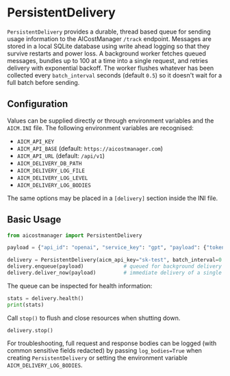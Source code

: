 # PersistentDelivery

`PersistentDelivery` provides a durable, thread based queue for sending
usage information to the AICostManager `/track` endpoint. Messages are stored
in a local SQLite database using write ahead logging so that they survive
restarts and power loss.  A background worker fetches queued messages,
bundles up to 100 at a time into a single request, and retries delivery with
exponential backoff. The worker flushes whatever has been collected every
`batch_interval` seconds (default `0.5`) so it doesn't wait for a full batch
before sending.

## Configuration

Values can be supplied directly or through environment variables and the
`AICM.INI` file.  The following environment variables are recognised:

- `AICM_API_KEY`
- `AICM_API_BASE` (default: `https://aicostmanager.com`)
- `AICM_API_URL` (default: `/api/v1`)
- `AICM_DELIVERY_DB_PATH`
- `AICM_DELIVERY_LOG_FILE`
- `AICM_DELIVERY_LOG_LEVEL`
- `AICM_DELIVERY_LOG_BODIES`

The same options may be placed in a `[delivery]` section inside the INI file.

## Basic Usage

```python
from aicostmanager import PersistentDelivery

payload = {"api_id": "openai", "service_key": "gpt", "payload": {"tokens": 1}}

delivery = PersistentDelivery(aicm_api_key="sk-test", batch_interval=0.5)
delivery.enqueue(payload)             # queued for background delivery
delivery.deliver_now(payload)         # immediate delivery of a single record
```

The queue can be inspected for health information:

```python
stats = delivery.health()
print(stats)
```

Call `stop()` to flush and close resources when shutting down.
```
delivery.stop()
```

For troubleshooting, full request and response bodies can be logged (with
common sensitive fields redacted) by passing `log_bodies=True` when creating
`PersistentDelivery` or setting the environment variable
`AICM_DELIVERY_LOG_BODIES`.
